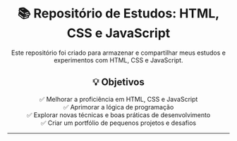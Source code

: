 <h1 align="center">📚 Repositório de Estudos: HTML, CSS e JavaScript</h1>

<p align="center">
  Este repositório foi criado para armazenar e compartilhar meus estudos e experimentos com HTML, CSS e JavaScript.
</p>
<h2 align="center">💡 Objetivos</h2>
<p align="center">
  ✅ Melhorar a proficiência em HTML, CSS e JavaScript <br>
  ✅ Aprimorar a lógica de programação <br>
  ✅ Explorar novas técnicas e boas práticas de desenvolvimento <br>
  ✅ Criar um portfólio de pequenos projetos e desafios
</p>

---
